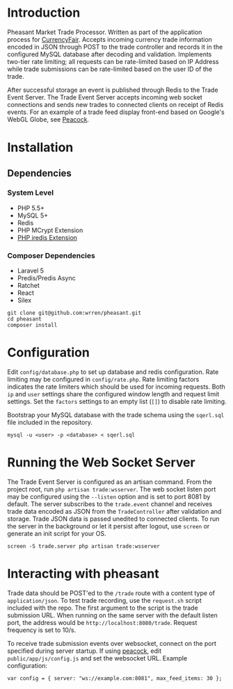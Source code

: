 # Introduction

Pheasant Market Trade Processor. Written as part of the application process for [CurrencyFair](https://www.currencyfair.com/). Accepts incoming currency trade information encoded in JSON through POST to the trade controller and records it in the configured MySQL database after decoding and validation. Implements two-tier rate limiting; all requests can be rate-limited based on IP Address while trade submissions can be rate-limited based on the user ID of the trade. 

After successful storage an event is published through Redis to the Trade Event Server. The Trade Event Server accepts incoming web socket connections and sends new trades to connected clients on receipt of Redis events. For an example of a trade feed display front-end based on Google's WebGL Globe, see [Peacock](http://github.com/wrren/peacock).

# Installation

## Dependencies

### System Level

- PHP 5.5+
- MySQL 5+
- Redis
- PHP MCrypt Extension
- [PHP iredis Extension](https://github.com/nrk/phpiredis)


### Composer Dependencies

- Laravel 5
- Predis/Predis Async
- Ratchet
- React
- Silex

```
git clone git@github.com:wrren/pheasant.git
cd pheasant
composer install
```

# Configuration

Edit ```config/database.php``` to set up database and redis configuration. Rate limiting may be configured in ```config/rate.php```. Rate limiting factors indicates the rate limiters which should be used for incoming requests. Both ```ip``` and ```user``` settings share the configured window length and request limit settings. Set the ```factors``` settings to an empty list (```[]```) to disable rate limiting.

Bootstrap your MySQL database with the trade schema using the ```sqerl.sql``` file included in the repository.

```
mysql -u <user> -p <database> < sqerl.sql
```

# Running the Web Socket Server

The Trade Event Server is configured as an artisan command. From the project root, run ```php artisan trade:wsserver```. The web socket listen port may be configured using the ```--listen``` option and is set to port 8081 by default. The server subscribes to the ```trade.event``` channel and receives trade data encoded as JSON from the ```TradeController``` after validation and storage. Trade JSON data is passed unedited to connected clients. To run the server in the background or let it persist after logout, use ```screen``` or generate an init script for your OS.

```screen -S trade.server php artisan trade:wsserver```

# Interacting with pheasant

Trade data should be POST'ed to the ```/trade``` route with a content type of ```application/json```. To test trade recording, use the ```request.sh``` script included with the repo. The first argument to the script is the trade submission URL. When running on the same server with the default listen port, the address would be ```http://localhost:8080/trade```. Request frequency is set to 10/s.

To receive trade submission events over websocket, connect on the port specified during server startup. If using  [peacock](https://github.com/wrren/peacock), edit ```public/app/js/config.js``` and set the websocket URL. Example configuration:

```
var config = { server: "ws://example.com:8081", max_feed_items: 30 };
```
